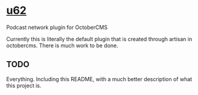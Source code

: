# [u62](https://github.com/cosmicradiotv/u62) #
Podcast network plugin for OctoberCMS

Currently this is literally the default plugin that is created through artisan in octobercms. There is much work to be done.

## TODO ##
Everything. Including this README, with a much better description of what this project is.